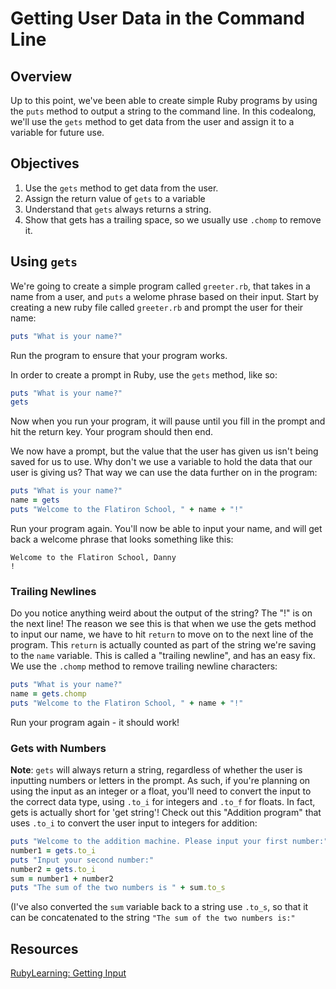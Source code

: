

# Getting User Data in the Command Line

## Overview

Up to this point, we've been able to create simple Ruby programs by using the `puts` method to output a string to the command line. In this codealong, we'll use the `gets` method to get data from the user and assign it to a variable for future use.

## Objectives

1. Use the `gets` method to get data from the user.
2. Assign the return value of `gets` to a variable
3. Understand that `gets` always returns a string.
3. Show that gets has a trailing space, so we usually use `.chomp` to remove it.

## Using `gets`

We're going to create a simple program called `greeter.rb`, that takes in a name from a user, and `puts` a welome phrase based on their input. Start by creating a new ruby file called `greeter.rb` and prompt the user for their name:

```ruby
puts "What is your name?"
```
Run the program to ensure that your program works.

In order to create a prompt in Ruby, use the `gets` method, like so:

```ruby
puts "What is your name?"
gets
```
Now when you run your program, it will pause until you fill in the prompt and hit the return key. Your program should then end.

We now have a prompt, but the value that the user has given us isn't being saved for us to use. Why don't we use a variable to hold the data that our user is giving us? That way we can use the data further on in the program:

```ruby
puts "What is your name?"
name = gets
puts "Welcome to the Flatiron School, " + name + "!"
```
Run your program again. You'll now be able to input your name, and will get back a welcome phrase that looks something like this:

```
Welcome to the Flatiron School, Danny
!
```
### Trailing Newlines 
Do you notice anything weird about the output of the string? The "!" is on the next line! The reason we see this is that when we use the gets method to input our name, we have to hit `return` to move on to the next line of the program. This `return` is actually counted as part of the string we're saving to the `name` variable. This is called a "trailing newline", and has an easy fix. We use the `.chomp` method to remove trailing newline characters:

```ruby
puts "What is your name?"
name = gets.chomp
puts "Welcome to the Flatiron School, " + name + "!"
```
Run your program again - it should work!


### Gets with Numbers
**Note**: `gets` will always return a string, regardless of whether the user is inputting numbers or letters in the prompt. As such, if you're planning on using the input as an integer or a float, you'll need to convert the input to the correct data type, using `.to_i` for integers and `.to_f` for floats. In fact, gets is actually short for 'get string'! Check out this "Addition program" that uses `.to_i` to convert the user input to integers for addition:

```ruby
puts "Welcome to the addition machine. Please input your first number:"
number1 = gets.to_i
puts "Input your second number:"
number2 = gets.to_i
sum = number1 + number2
puts "The sum of the two numbers is " + sum.to_s
``` 
(I've also converted the `sum` variable back to a string use `.to_s`, so that it can be concatenated to the string `"The sum of the two numbers is:"`


## Resources
[RubyLearning: Getting Input](http://rubylearning.com/satishtalim/getting_input.html)


